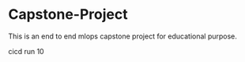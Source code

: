 # Capstone-Project
This is an end to end mlops capstone project for educational purpose.

cicd run 10